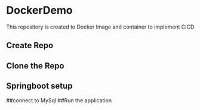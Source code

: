 # DockerDemo
This repository is created to Docker Image and container to implement CICD
## Create Repo
## Clone the Repo
## Springboot setup
##connect to MySql
##Run the application
